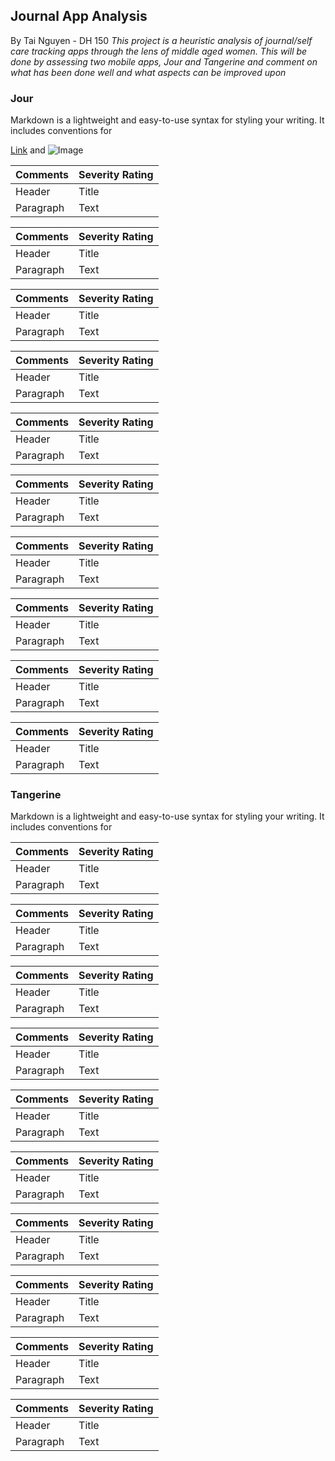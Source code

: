 ## Journal App Analysis
By Tai Nguyen - DH 150
*This project is a heuristic analysis of journal/self care tracking apps through the lens of middle aged women. This will be done by assessing two mobile apps, Jour and Tangerine and comment on what has been done well and what aspects can be improved upon*

### Jour

Markdown is a lightweight and easy-to-use syntax for styling your writing. It includes conventions for


[Link](url) and ![Image](src)

| Comments     | Severity Rating |
| ----------- | ----------- |
| Header      | Title       |
| Paragraph   | Text        |

| Comments     | Severity Rating |
| ----------- | ----------- |
| Header      | Title       |
| Paragraph   | Text        |

| Comments     | Severity Rating |
| ----------- | ----------- |
| Header      | Title       |
| Paragraph   | Text        |

| Comments     | Severity Rating |
| ----------- | ----------- |
| Header      | Title       |
| Paragraph   | Text        |

| Comments     | Severity Rating |
| ----------- | ----------- |
| Header      | Title       |
| Paragraph   | Text        |

| Comments     | Severity Rating |
| ----------- | ----------- |
| Header      | Title       |
| Paragraph   | Text        |

| Comments     | Severity Rating |
| ----------- | ----------- |
| Header      | Title       |
| Paragraph   | Text        |

| Comments     | Severity Rating |
| ----------- | ----------- |
| Header      | Title       |
| Paragraph   | Text        |

| Comments     | Severity Rating |
| ----------- | ----------- |
| Header      | Title       |
| Paragraph   | Text        |

| Comments     | Severity Rating |
| ----------- | ----------- |
| Header      | Title       |
| Paragraph   | Text        |

### Tangerine

Markdown is a lightweight and easy-to-use syntax for styling your writing. It includes conventions for

| Comments     | Severity Rating |
| ----------- | ----------- |
| Header      | Title       |
| Paragraph   | Text        |

| Comments     | Severity Rating |
| ----------- | ----------- |
| Header      | Title       |
| Paragraph   | Text        |

| Comments     | Severity Rating |
| ----------- | ----------- |
| Header      | Title       |
| Paragraph   | Text        |

| Comments     | Severity Rating |
| ----------- | ----------- |
| Header      | Title       |
| Paragraph   | Text        |

| Comments     | Severity Rating |
| ----------- | ----------- |
| Header      | Title       |
| Paragraph   | Text        |

| Comments     | Severity Rating |
| ----------- | ----------- |
| Header      | Title       |
| Paragraph   | Text        |

| Comments     | Severity Rating |
| ----------- | ----------- |
| Header      | Title       |
| Paragraph   | Text        |

| Comments     | Severity Rating |
| ----------- | ----------- |
| Header      | Title       |
| Paragraph   | Text        |

| Comments     | Severity Rating |
| ----------- | ----------- |
| Header      | Title       |
| Paragraph   | Text        |

| Comments     | Severity Rating |
| ----------- | ----------- |
| Header      | Title       |
| Paragraph   | Text        |

